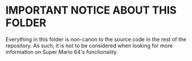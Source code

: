 # IMPORTANT NOTICE ABOUT THIS FOLDER

Everything in this folder is non-canon to the source code in the rest of the repository. As such, it is not to be considered when looking for more information on Super Mario 64's functionality.
